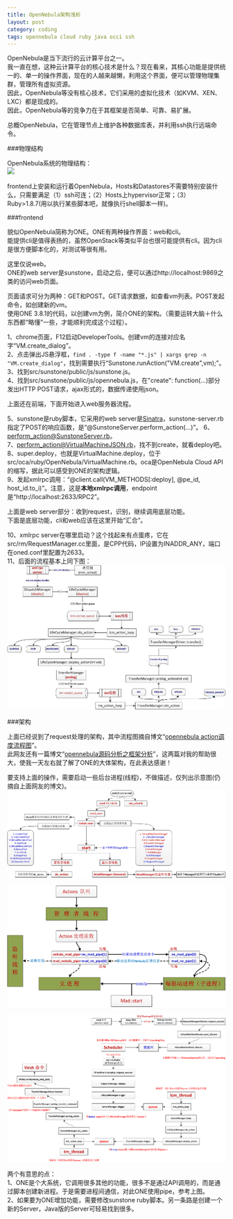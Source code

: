 ```yaml
---
title: OpenNebula架构浅析
layout: post
category: coding
tags: opennebula cloud ruby java occi ssh
---
```


OpenNebula是当下流行的云计算平台之一。  
我一直在想，这种云计算平台的核心技术是什么？现在看来，其核心功能是提供统一的、单一的操作界面，现在的人越来越懒，利用这个界面，便可以管理物理集群，管理所有虚拟资源。  
因此，OpenNebula等没有核心技术，它们采用的虚拟化技术（如KVM、XEN、LXC）都是现成的。  
因此，OpenNebula等的竞争力在于其框架是否简单、可靠、易扩展。  

总概OpenNebula，它在管理节点上维护各种数据库表，并利用ssh执行远端命令。  

###物理结构

OpenNebula系统的物理结构：  
![](http://opennebula.org/_media/documentation:rel3.4:one_high.png)  

frontend上安装和运行着OpenNebula，Hosts和Datastores不需要特别安装什么，只需要满足（1）ssh可连；（2）Hosts上hypervisor正常；（3）Ruby>1.8.7(用以执行某些脚本吧，就像执行shell脚本一样)。  

###frontend

貌似OpenNebula简称为ONE。ONE有两种操作界面：web和cli。  
能提供cli是值得表扬的，虽然OpenStack等类似平台也很可能提供有cli。因为cli是很方便脚本化的，对测试等很有用。  

这里仅说web。  
ONE的web server是sunstone，启动之后，便可以通过http://localhost:9869之类的访问web页面。  

页面请求可分为两种：GET和POST。GET请求数据，如查看vm列表。POST发起命令，如创建新的vm。  
使用ONE 3.8.1的代码，以创建vm为例，简介ONE的架构。（需要运转大脑＋什么东西都“略懂”一些，才能顺利完成这个过程）。  

1、chrome页面，F12启动DeveloperTools。创建vm的连接对应名字“VM.create_dialog”。  
2、点击弹出JS悬浮框，`find . -type f -name "*.js" | xargs grep -n "VM.create_dialog"`，找到需要执行“Sunstone.runAction("VM.create",vm);”。  
3、找到src/sunstone/public/js/sunstone.js。  
4、找到src/sunstone/public/js/opennebula.js，在"create": function(...)部分发出HTTP POST请求，ajax形式的，数据传递使用json。  

上面还在前端，下面开始进入web服务器流程。  

5、sunstone是ruby脚本，它采用的web server是[Sinatra](http://www.sinatrarb.com/)，sunstone-server.rb指定了POST的响应函数，是“@SunstoneServer.perform_action(...)”。 
6、perform_action@SunstoneServer.rb。  
7、perform_action@VirtualMachineJSON.rb，找不到create，就看deploy吧。  
8、super.deploy，也就是VirtualMachine.deploy，位于src/oca/ruby/OpenNebula/VirtualMachine.rb。oca是OpenNebula Cloud API的缩写，据此可以感受到ONE的架构逻辑。  
9、发起xmlrpc调用：“@client.call(VM_METHODS[:deploy], @pe_id, host_id.to_i)”。注意，这是**本地xmlrpc调用**，endpoint是“http://localhost:2633/RPC2”。  

上面是web server部分：收到request，识别，继续调用底层功能。  
下面是底层功能，cli和web应该在这里开始“汇合”。  

10、xmlrpc server在哪里启动？这个找起来有点蛋疼，它在src/rm/RequestManager.cc里面，是CPP代码，IP设置为INADDR_ANY，端口在oned.conf里配置为2633。  
11、后面的流程基本上同下图：  
![](/images/one_request_sched.jpg)  

###架构  

上面已经说到了request处理的架构，其中流程图摘自博文“[opennebula action调度流程图](http://blog.chinaunix.net/uid-20940095-id-3426882.html)”。  
此网友还有一篇博文“[opennebula源码分析之框架分析](http://blog.chinaunix.net/uid-20940095-id-3304443.html)”，这两篇对我的帮助很大，使我一天左右就了解了ONE的大体架构，在此表达感谢！  

要支持上面的操作，需要启动一些后台进程(线程)，不做描述，仅列出示意图(仍摘自上面网友的博文)。  
![](/images/one_oned.png)  

![](/images/one_process_pipe.png)  

![](/images/one_create_vm.png)  

两个有意思的点：  
1、ONE是个大系统，它调用很多其他的功能，很多不是通过API调用的，而是通过脚本创建新进程。于是需要进程间通信，对此ONE使用pipe，参考上图。  
2、如果要为ONE增加功能，需要修改sunstone ruby脚本。另一条路是创建一个新的Server，Java版的Server可轻易找到很多。  

